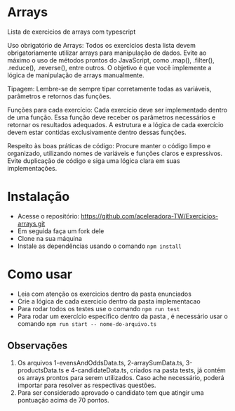 # Arrays

Lista de exercicios de arrays com typescript

Uso obrigatório de Arrays: Todos os exercícios desta lista devem obrigatoriamente utilizar arrays para manipulação de dados. Evite ao máximo o uso de métodos prontos do JavaScript, como .map(), .filter(), .reduce(), .reverse(), entre outros. O objetivo é que você implemente a lógica de manipulação de arrays manualmente.

Tipagem: Lembre-se de sempre tipar corretamente todas as variáveis, parâmetros e retornos das funções. 

Funções para cada exercício: Cada exercício deve ser implementado dentro de uma função. Essa função deve receber os parâmetros necessários e retornar os resultados adequados. A estrutura e a lógica de cada exercício devem estar contidas exclusivamente dentro dessas funções.

Respeito às boas práticas de código: Procure manter o código limpo e organizado, utilizando nomes de variáveis e funções claros e expressivos. Evite duplicação de código e siga uma lógica clara em suas implementações.

# Instalação

- Acesse o repositório: https://github.com/aceleradora-TW/Exercicios-arrays.git
- Em seguida faça um fork dele
- Clone na sua máquina
- Instale as dependências usando o comando ``npm install``

# Como usar

- Leia com atenção os exercicios dentro da pasta enunciados 
- Crie a lógica de cada exercicio dentro da pasta implementacao
- Para rodar todos os testes use o comando ``npm run test``
- Para rodar um exercício específico dentro da pasta , é necessário usar o comando ``npm run start -- nome-do-arquivo.ts``

## Observações

1) Os arquivos 1-evensAndOddsData.ts, 2-arraySumData.ts, 3-productsData.ts e 4-candidateData.ts, criados na pasta tests, já contém os arrays prontos para serem utilizados. Caso ache necessário, poderá importar para resolver as respectivas questões.
2) Para ser considerado aprovado o candidato tem que atingir uma pontuação acima de 70 pontos.



